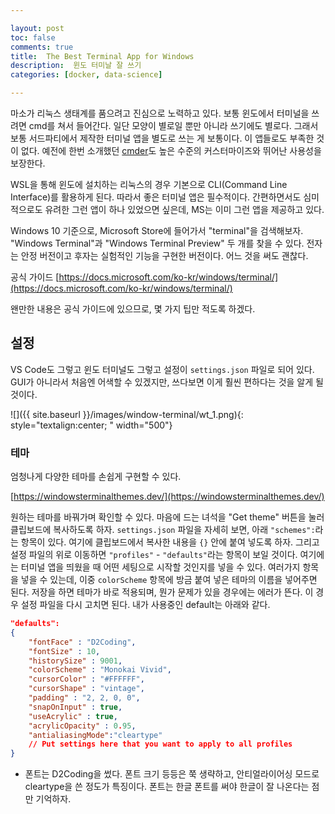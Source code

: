 ```yaml
---

layout: post
toc: false
comments: true
title:  The Best Terminal App for Windows  
description:  윈도 터미날 잘 쓰기 
categories: [docker, data-science]

---
```


마소가 리눅스 생태계를 품으려고 진심으로 노력하고 있다. 보통 윈도에서 터미널을 쓰려면 cmd를 쳐서 들어간다. 일단 모양이 별로일 뿐만 아니라 쓰기에도 별로다. 그래서 보통 서드파티에서 제작한 터미널 앱을 별도로 쓰는 게 보통이다. 이 앱들로도 부족한 것이 없다. 예전에 한번 소개했던 [cmder](https://cmder.net/)도 높은 수준의 커스터마이즈와 뛰어난 사용성을 보장한다. 

WSL을 통해 윈도에 설치하는 리눅스의 경우 기본으로 CLI(Command Line Interface)를 활용하게 된다. 따라서 좋은 터미널 앱은 필수적이다. 간편하면서도 심미적으로도 유려한 그런 앱이 하나 있었으면 싶은데, MS는 이미 그런 앱을 제공하고 있다. 

Windows 10 기준으로, Microsoft Store에 들어가서 "terminal"을 검색해보자. "Windows Terminal"과 "Windows Terminal Preview"  두 개를 찾을 수 있다. 전자는 안정 버전이고 후자는 실험적인 기능을 구현한 버전이다. 어느 것을 써도 괜찮다. 

공식 가이드 [https://docs.microsoft.com/ko-kr/windows/terminal/](https://docs.microsoft.com/ko-kr/windows/terminal/)

왠만한 내용은 공식 가이드에 있으므로, 몇 가지 팁만 적도록 하겠다. 

## 설정 

VS Code도 그렇고 윈도 터미널도 그렇고 설정이 `settings.json` 파일로 되어 있다. GUI가 아니라서 처음엔 어색할 수 있겠지만, 쓰다보면 이게 훨씬 편하다는 것을 알게 될 것이다.

 ![]({{ site.baseurl }}/images/window-terminal/wt_1.png){: style="textalign:center; " width="500"}  

### 테마 

엄청나게 다양한 테마를 손쉽게 구현할 수 있다. 

[https://windowsterminalthemes.dev/](https://windowsterminalthemes.dev/)

원하는 테마를 바꿔가며 확인할 수 있다. 마음에 드는 녀석을 "Get theme" 버튼을 눌러 클립보드에 복사하도록 하자. `settings.json` 파일을 자세히 보면, 아래 `"schemes":`라는 항목이 있다. 여기에 클립보드에서 복사한 내용을 `{}` 안에 붙여 넣도록 하자. 그리고 설정 파일의 위로 이동하면 `"profiles"` - `"defaults"`라는 항목이 보일 것이다. 여기에는 터미널 앱을 띄웠을 때 어떤 세팅으로 시작할 것인지를 넣을 수 있다. 여러가지 항목을 넣을 수 있는데, 이중 `colorScheme` 항목에 방금 붙여 넣은 테마의 이름을 넣어주면 된다. 저장을 하면 테마가 바로 적용되며, 뭔가 문제가 있을 경우에는 에러가 뜬다. 이 경우 설정 파일을 다시 고치면 된다. 내가 사용중인 default는 아래와 같다. 

```json 
"defaults":
{
	"fontFace" : "D2Coding",
	"fontSize" : 10,
	"historySize" : 9001,
	"colorScheme" : "Monokai Vivid",
	"cursorColor" : "#FFFFFF",
	"cursorShape" : "vintage",
	"padding" : "2, 2, 0, 0",
	"snapOnInput" : true,
	"useAcrylic" : true,
	"acrylicOpacity" : 0.95,
	"antialiasingMode":"cleartype"
	// Put settings here that you want to apply to all profiles
}
```

- 폰트는 D2Coding을 썼다. 폰트 크기 등등은 쭉 생략하고, 안티얼라이어싱 모드로 cleartype을 쓴 정도가 특징이다. 폰트는 한글 폰트를 써야 한글이 잘 나온다는 점만 기억하자. 










<!--stackedit_data:
eyJoaXN0b3J5IjpbMTgwMDg1OTUwMl19
-->